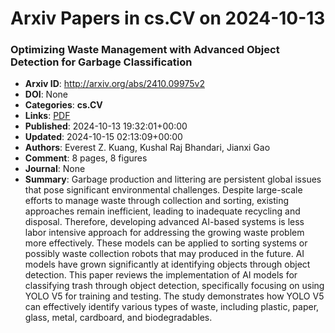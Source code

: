 # Arxiv Papers in cs.CV on 2024-10-13
### Optimizing Waste Management with Advanced Object Detection for Garbage Classification
- **Arxiv ID**: http://arxiv.org/abs/2410.09975v2
- **DOI**: None
- **Categories**: **cs.CV**
- **Links**: [PDF](http://arxiv.org/pdf/2410.09975v2)
- **Published**: 2024-10-13 19:32:01+00:00
- **Updated**: 2024-10-15 02:13:09+00:00
- **Authors**: Everest Z. Kuang, Kushal Raj Bhandari, Jianxi Gao
- **Comment**: 8 pages, 8 figures
- **Journal**: None
- **Summary**: Garbage production and littering are persistent global issues that pose significant environmental challenges. Despite large-scale efforts to manage waste through collection and sorting, existing approaches remain inefficient, leading to inadequate recycling and disposal. Therefore, developing advanced AI-based systems is less labor intensive approach for addressing the growing waste problem more effectively. These models can be applied to sorting systems or possibly waste collection robots that may produced in the future. AI models have grown significantly at identifying objects through object detection. This paper reviews the implementation of AI models for classifying trash through object detection, specifically focusing on using YOLO V5 for training and testing. The study demonstrates how YOLO V5 can effectively identify various types of waste, including plastic, paper, glass, metal, cardboard, and biodegradables.




